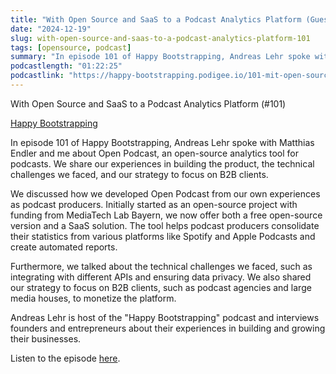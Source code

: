 ```yaml
---
title: "With Open Source and SaaS to a Podcast Analytics Platform (Guest on Happy Bootstrapping Podcast)"
date: "2024-12-19"
slug: with-open-source-and-saas-to-a-podcast-analytics-platform-101
tags: [opensource, podcast]
summary: "In episode 101 of Happy Bootstrapping, Andreas Lehr spoke with Matthias Endler and me about Open Podcast, an open-source analytics tool for podcasts. We share our experiences in building the product, the technical challenges we faced, and our strategy to focus on B2B clients. Podcast is in German."
podcastlength: "01:22:25"
podcastlink: "https://happy-bootstrapping.podigee.io/101-mit-open-source-und-saas-zur-podcast-analytics-plattform-101"
---
```


With Open Source and SaaS to a Podcast Analytics Platform (#101)

[Happy Bootstrapping](https://happy-bootstrapping.podigee.io/101-mit-open-source-und-saas-zur-podcast-analytics-plattform-101)

In episode 101 of Happy Bootstrapping, Andreas Lehr spoke with Matthias Endler and me about Open Podcast, an open-source analytics tool for podcasts. We share our experiences in building the product, the technical challenges we faced, and our strategy to focus on B2B clients.

We discussed how we developed Open Podcast from our own experiences as podcast producers. Initially started as an open-source project with funding from MediaTech Lab Bayern, we now offer both a free open-source version and a SaaS solution. The tool helps podcast producers consolidate their statistics from various platforms like Spotify and Apple Podcasts and create automated reports.

Furthermore, we talked about the technical challenges we faced, such as integrating with different APIs and ensuring data privacy. We also shared our strategy to focus on B2B clients, such as podcast agencies and large media houses, to monetize the platform.

Andreas Lehr is host of the "Happy Bootstrapping" podcast and interviews founders and entrepreneurs about their experiences in building and growing their businesses.

Listen to the episode [here](https://happy-bootstrapping.podigee.io/101-mit-open-source-und-saas-zur-podcast-analytics-plattform-101).